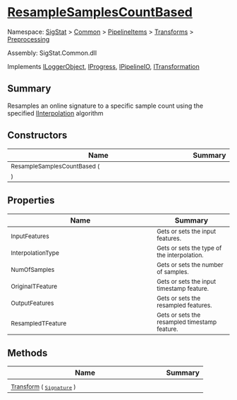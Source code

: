 # [ResampleSamplesCountBased](./ResampleSamplesCountBased.md)

Namespace: [SigStat]() > [Common](./../../../README.md) > [PipelineItems]() > [Transforms]() > [Preprocessing](./README.md)

Assembly: SigStat.Common.dll

Implements [ILoggerObject](./../../../ILoggerObject.md), [IProgress](./../../../Helpers/IProgress.md), [IPipelineIO](./../../../Pipeline/IPipelineIO.md), [ITransformation](./../../../ITransformation.md)

## Summary
Resamples an online signature to a specific sample count using the specified [IInterpolation](https://github.com/hargitomi97/sigstat/blob/master/docs/md/SigStat/Common/PipelineItems/Transforms/Preprocessing/IInterpolation.md) algorithm

## Constructors

| Name | Summary | 
| --- | --- | 
| <sub>ResampleSamplesCountBased (  )</sub><em>&nbsp;&nbsp;&nbsp;&nbsp;&nbsp;&nbsp;&nbsp;&nbsp;&nbsp;&nbsp;&nbsp;&nbsp;&nbsp;&nbsp;&nbsp;&nbsp;&nbsp;&nbsp;&nbsp;&nbsp;&nbsp;&nbsp;&nbsp;&nbsp;&nbsp;&nbsp;&nbsp;&nbsp;&nbsp;&nbsp;&nbsp;&nbsp;&nbsp;&nbsp;&nbsp;&nbsp;&nbsp;&nbsp;&nbsp;&nbsp;&nbsp;&nbsp;&nbsp;&nbsp;</em>| <sub></sub>| <br>


## Properties

| Name | Summary | 
| --- | --- | 
| <sub>InputFeatures</sub><em>&nbsp;&nbsp;&nbsp;&nbsp;&nbsp;&nbsp;&nbsp;&nbsp;&nbsp;&nbsp;&nbsp;&nbsp;&nbsp;&nbsp;&nbsp;&nbsp;&nbsp;&nbsp;&nbsp;&nbsp;&nbsp;&nbsp;&nbsp;&nbsp;&nbsp;&nbsp;&nbsp;&nbsp;&nbsp;&nbsp;&nbsp;&nbsp;&nbsp;&nbsp;&nbsp;&nbsp;&nbsp;&nbsp;&nbsp;&nbsp;&nbsp;&nbsp;&nbsp;&nbsp;</em>| <sub>Gets or sets the input features.</sub>| <br>
| <sub>InterpolationType</sub><em>&nbsp;&nbsp;&nbsp;&nbsp;&nbsp;&nbsp;&nbsp;&nbsp;&nbsp;&nbsp;&nbsp;&nbsp;&nbsp;&nbsp;&nbsp;&nbsp;&nbsp;&nbsp;&nbsp;&nbsp;&nbsp;&nbsp;&nbsp;&nbsp;&nbsp;&nbsp;&nbsp;&nbsp;&nbsp;&nbsp;&nbsp;&nbsp;&nbsp;&nbsp;&nbsp;&nbsp;&nbsp;&nbsp;&nbsp;&nbsp;&nbsp;&nbsp;&nbsp;&nbsp;</em>| <sub>Gets or sets the type of the interpolation. <seealso cref="T:SigStat.Common.PipelineItems.Transforms.Preprocessing.IInterpolation" /></sub>| <br>
| <sub>NumOfSamples</sub><em>&nbsp;&nbsp;&nbsp;&nbsp;&nbsp;&nbsp;&nbsp;&nbsp;&nbsp;&nbsp;&nbsp;&nbsp;&nbsp;&nbsp;&nbsp;&nbsp;&nbsp;&nbsp;&nbsp;&nbsp;&nbsp;&nbsp;&nbsp;&nbsp;&nbsp;&nbsp;&nbsp;&nbsp;&nbsp;&nbsp;&nbsp;&nbsp;&nbsp;&nbsp;&nbsp;&nbsp;&nbsp;&nbsp;&nbsp;&nbsp;&nbsp;&nbsp;&nbsp;&nbsp;</em>| <sub>Gets or sets the number of samples.</sub>| <br>
| <sub>OriginalTFeature</sub><em>&nbsp;&nbsp;&nbsp;&nbsp;&nbsp;&nbsp;&nbsp;&nbsp;&nbsp;&nbsp;&nbsp;&nbsp;&nbsp;&nbsp;&nbsp;&nbsp;&nbsp;&nbsp;&nbsp;&nbsp;&nbsp;&nbsp;&nbsp;&nbsp;&nbsp;&nbsp;&nbsp;&nbsp;&nbsp;&nbsp;&nbsp;&nbsp;&nbsp;&nbsp;&nbsp;&nbsp;&nbsp;&nbsp;&nbsp;&nbsp;&nbsp;&nbsp;&nbsp;&nbsp;</em>| <sub>Gets or sets the input timestamp feature.</sub>| <br>
| <sub>OutputFeatures</sub><em>&nbsp;&nbsp;&nbsp;&nbsp;&nbsp;&nbsp;&nbsp;&nbsp;&nbsp;&nbsp;&nbsp;&nbsp;&nbsp;&nbsp;&nbsp;&nbsp;&nbsp;&nbsp;&nbsp;&nbsp;&nbsp;&nbsp;&nbsp;&nbsp;&nbsp;&nbsp;&nbsp;&nbsp;&nbsp;&nbsp;&nbsp;&nbsp;&nbsp;&nbsp;&nbsp;&nbsp;&nbsp;&nbsp;&nbsp;&nbsp;&nbsp;&nbsp;&nbsp;&nbsp;</em>| <sub>Gets or sets the resampled  features.</sub>| <br>
| <sub>ResampledTFeature</sub><em>&nbsp;&nbsp;&nbsp;&nbsp;&nbsp;&nbsp;&nbsp;&nbsp;&nbsp;&nbsp;&nbsp;&nbsp;&nbsp;&nbsp;&nbsp;&nbsp;&nbsp;&nbsp;&nbsp;&nbsp;&nbsp;&nbsp;&nbsp;&nbsp;&nbsp;&nbsp;&nbsp;&nbsp;&nbsp;&nbsp;&nbsp;&nbsp;&nbsp;&nbsp;&nbsp;&nbsp;&nbsp;&nbsp;&nbsp;&nbsp;&nbsp;&nbsp;&nbsp;&nbsp;</em>| <sub>Gets or sets the resampled timestamp feature.</sub>| <br>


## Methods

| Name | Summary | 
| --- | --- | 
| <sub>[Transform](./Methods/ResampleSamplesCountBased-100663829.md) ( [`Signature`](./../../../Signature.md) )</sub><em>&nbsp;&nbsp;&nbsp;&nbsp;&nbsp;&nbsp;&nbsp;&nbsp;&nbsp;&nbsp;&nbsp;&nbsp;&nbsp;&nbsp;&nbsp;&nbsp;&nbsp;&nbsp;&nbsp;&nbsp;&nbsp;&nbsp;&nbsp;&nbsp;&nbsp;&nbsp;&nbsp;&nbsp;&nbsp;&nbsp;&nbsp;&nbsp;&nbsp;&nbsp;&nbsp;&nbsp;&nbsp;&nbsp;&nbsp;&nbsp;&nbsp;&nbsp;&nbsp;&nbsp;</em>| <sub></sub>| <br>


